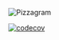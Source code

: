 ![Pizzagram](https://raw.githubusercontent.com/tu4mo/pizzagram/master/src/assets/pizzagram.png)

[![codecov](https://codecov.io/github/tu4mo/pizzagram/graph/badge.svg?token=1QWT70LIBZ)](https://codecov.io/github/tu4mo/pizzagram)
